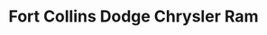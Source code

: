 ---
title: "Fort Collins Dodge Chrysler Ram"
url: /fort-collins/fort-collins-dodge-chrysler-ram/
shop: Autohaus
---